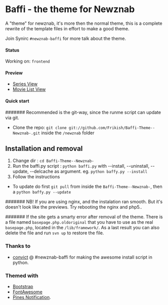 # Baffi - the theme for Newznab
A "theme" for newznab, it's more then the normal theme, this is a complete rewrite of the template files in effort to make a good theme.

Join Synirc `#newznab-baffi` for more talk about the theme.

#### Status

Working on: `frontend`


#### Preview

* [Series View](http://cl.ly/image/3i023e0M2f3h "Series View")
* [Movie List View](http://cl.ly/image/2L1B2s1y2R2p "Movie List View")

#### Quick start

####### Recommended is the git-way, since the runme script can update via git.

* Clone the repo: `git clone git://github.com/Frikish/Baffi-Theme--Newznab-.git` inside the `/newznab` folder


## Installation and removal

1. Change dir : `cd Baffi-Theme--Newznab-`
2. Run the baffi.py script : `python baffi.py` with  --install, --uninstall, --update, --delcache as argument. eg. `python baffy.py --install`
3. Follow the instructions

* To update do first `git pull` from inside the `Baffi-Theme--Newznab-`, then a `python baffy.py --update`

####### NB! If you are using nginx, and the instalation ran smooth. But it's doesn't look like the previews. Try rebooting the nginx and php5..

####### If the site gets a smarty error after removal of the theme. There is a file named `basepage.php.oldoriginal` that you have to use as the real `basepage.php`, located in the `/lib/framework/`. As a last result you can also delete the file and run `svn up` to restore the file.

### Thanks to

* [convict](https://github.com/rcconvict) @ #newznab-baffi for making the awesome install script in python.

### Themed with 

* [Bootstrap](http://getbootstrap.com)
* [FontAwesome](http://fortawesome.github.com/Font-Awesome/) 
* [Pines Notification](http://pinesframework.org/pnotify/).

